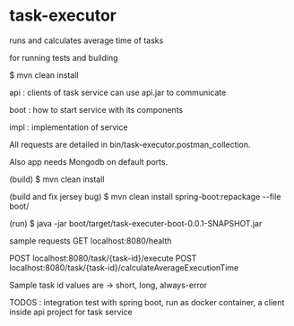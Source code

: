 # task-executor

runs and calculates average time of tasks

for running tests and building

$ mvn clean install

api  : clients of task service can use api.jar to communicate

boot : how to start service with its components

impl : implementation of service

All requests are detailed in bin/task-executor.postman_collection.

Also app needs Mongodb on default ports.


(build)
$ mvn clean install

(build and fix jersey bug)
$ mvn clean install spring-boot:repackage --file boot/

(run)
$ java -jar boot/target/task-executer-boot-0.0.1-SNAPSHOT.jar

sample requests
GET localhost:8080/health

POST localhost:8080/task/{task-id}/execute
POST localhost:8080/task/{task-id}/calculateAverageExecutionTime

Sample task id values are -> short, long, always-error


TODOS : integration test with spring boot, run as docker container, a client inside api project for task service